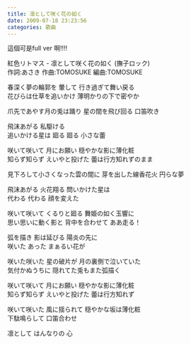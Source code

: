 ```yaml
---
title: 凛として咲く花の如く
date: 2009-07-18 23:23:56
categories: 歌曲
---
```


  
這個可是full ver 啊!!!!  
   
  
  
  
   
紅色リトマス - 凛として咲く花の如く (撫子ロック)  
作詞:あさき 作曲:TOMOSUKE 編曲:TOMOSUKE  
  
春深く夢の輪郭を 暈して 行き過ぎて舞い戻る  
花びらは仕草を追いかけ 薄明かりの下で密やか  
  
爪先であやす月の兎は踊り 星の間を飛び回る 口笛吹き  
  
飛沫あがる 私駆ける  
追いかける星は 廻る 廻る 小さな蕾  
  
咲いて咲いて 月にお願い 穏やかな影に薄化粧  
知らず知らず えいやと投げた 蕾は行方知れずのまま  
  
見下ろして小さくなった雲の間に 芽を出した線香花火 円らな夢  
  
飛沫あがる 火花翔る 問いかけた星は  
代わる 代わる 顔を変えた  
  
咲いて咲いて くるりと廻る 舞姫の如く玉響に  
思い思いに動く影と 背中を合わせて ああ走る！  
  
弧を描き 影は延びる 陽炎の先に  
咲いた あった まぁるい花が  
  
咲いた咲いた 星の破片が 月の裏側で泣いていた  
気付かぬうちに 隠れてた兎もまた弧描く  
  
咲いて咲いて 月にお願い 穏やかな影に薄化粧  
知らず知らず えいやと投げた 蕾は行方知れず  
  
咲いて咲いた 風に揺られて 穏やかな坂は薄化粧  
下駄鳴らして 口笛合わせ  
  
凛として はんなりの 心